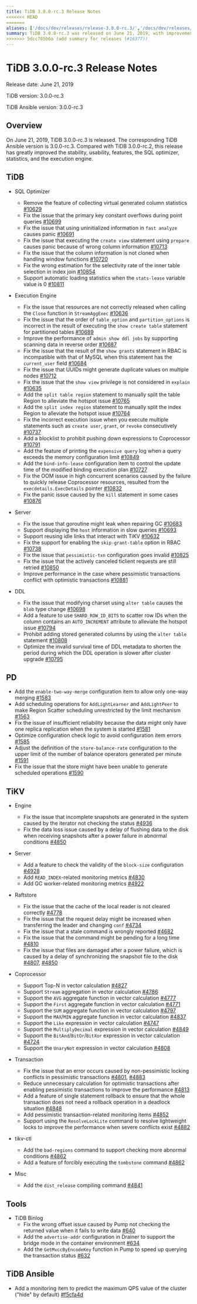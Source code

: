 ```yaml
---
title: TiDB 3.0.0-rc.3 Release Notes
<<<<<<< HEAD
=======
aliases: ['/docs/dev/releases/release-3.0.0-rc.3/','/docs/dev/releases/3.0.0-rc.3/']
summary: TiDB 3.0.0-rc.3 was released on June 21, 2019, with improvements in stability, usability, features, SQL optimizer, statistics, and execution engine. Fixes and new features were added to TiDB, PD, TiKV, and TiDB Ansible. Notable improvements include automatic loading statistics, manual splitting of table and index regions, and support for pessimistic transactions in TiKV.
>>>>>>> 5dcc785b6a (add summary for releases (#16377))
---
```


# TiDB 3.0.0-rc.3 Release Notes

Release date: June 21, 2019

TiDB version: 3.0.0-rc.3

TiDB Ansible version: 3.0.0-rc.3

## Overview

On June 21, 2019, TiDB 3.0.0-rc.3 is released. The corresponding TiDB Ansible version is 3.0.0-rc.3. Compared with TiDB 3.0.0-rc.2, this release has greatly improved the stability, usability, features, the SQL optimizer, statistics, and the execution engine.

## TiDB

+ SQL Optimizer
    - Remove the feature of collecting virtual generated column statistics [#10629](https://github.com/pingcap/tidb/pull/10629)
    - Fix the issue that the primary key constant overflows during point queries [#10699](https://github.com/pingcap/tidb/pull/10699)
    - Fix the issue that using uninitialized information in `fast analyze` causes panic [#10691](https://github.com/pingcap/tidb/pull/10691)
    - Fix the issue that executing the `create view` statement using `prepare` causes panic because of wrong column information [#10713](https://github.com/pingcap/tidb/pull/10713)
    - Fix the issue that the column information is not cloned when handling window functions [#10720](https://github.com/pingcap/tidb/pull/10720)
    - Fix the wrong estimation for the selectivity rate of the inner table selection in index join [#10854](https://github.com/pingcap/tidb/pull/10854)
    - Support automatic loading statistics when the `stats-lease` variable value is 0 [#10811](https://github.com/pingcap/tidb/pull/10811)

+ Execution Engine
    - Fix the issue that resources are not correctly released when calling the `Close` function in `StreamAggExec` [#10636](https://github.com/pingcap/tidb/pull/10636)
    - Fix the issue that the order of `table_option` and `partition_options` is incorrect in the result of executing the `show create table` statement for partitioned tables [#10689](https://github.com/pingcap/tidb/pull/10689)
    - Improve the performance of `admin show ddl jobs` by supporting scanning data in reverse order [#10687](https://github.com/pingcap/tidb/pull/10687)
    - Fix the issue that the result of the `show grants` statement in RBAC is incompatible with that of MySQL when this statement has the `current_user` field [#10684](https://github.com/pingcap/tidb/pull/10684)
    - Fix the issue that UUIDs might generate duplicate values on multiple nodes [#10712](https://github.com/pingcap/tidb/pull/10712)
    - Fix the issue that the `show view` privilege is not considered in `explain` [#10635](https://github.com/pingcap/tidb/pull/10635)
    - Add the `split table region` statement to manually split the table Region to alleviate the hotspot issue [#10765](https://github.com/pingcap/tidb/pull/10765)
    - Add the `split index region` statement to manually split the index Region to alleviate the hotspot issue [#10764](https://github.com/pingcap/tidb/pull/10764)
    - Fix the incorrect execution issue when you execute multiple statements such as `create user`, `grant`, or `revoke` consecutively [#10737](https://github.com/pingcap/tidb/pull/10737)
    - Add a blocklist to prohibit pushing down expressions to Coprocessor [#10791](https://github.com/pingcap/tidb/pull/10791)
    - Add the feature of printing the `expensive query` log when a query exceeds the memory configuration limit [#10849](https://github.com/pingcap/tidb/pull/10849)
    - Add the `bind-info-lease` configuration item to control the update time of the modified binding execution plan [#10727](https://github.com/pingcap/tidb/pull/10727)
    - Fix the OOM issue in high concurrent scenarios caused by the failure to quickly release Coprocessor resources, resulted from the `execdetails.ExecDetails` pointer [#10832](https://github.com/pingcap/tidb/pull/10832)
    - Fix the panic issue caused by the `kill` statement in some cases [#10876](https://github.com/pingcap/tidb/pull/10876)

+ Server
    - Fix the issue that goroutine might leak when repairing GC [#10683](https://github.com/pingcap/tidb/pull/10683)
    - Support displaying the `host` information in slow queries [#10693](https://github.com/pingcap/tidb/pull/10693)
    - Support reusing idle links that interact with TiKV [#10632](https://github.com/pingcap/tidb/pull/10632)
    - Fix the support for enabling the `skip-grant-table` option in RBAC [#10738](https://github.com/pingcap/tidb/pull/10738)
    - Fix the issue that `pessimistic-txn` configuration goes invalid [#10825](https://github.com/pingcap/tidb/pull/10825)
    - Fix the issue that the actively canceled ticlient requests are still retried [#10850](https://github.com/pingcap/tidb/pull/10850)
    - Improve performance in the case where pessimistic transactions conflict with optimistic transactions [#10881](https://github.com/pingcap/tidb/pull/10881)

+ DDL
    - Fix the issue that modifying charset using `alter table` causes the `blob` type change [#10698](https://github.com/pingcap/tidb/pull/10698)
    - Add a feature to use `SHARD_ROW_ID_BITS` to scatter row IDs when the column contains an `AUTO_INCREMENT` attribute to alleviate the hotspot issue [#10794](https://github.com/pingcap/tidb/pull/10794)
    - Prohibit adding stored generated columns by using the `alter table` statement [#10808](https://github.com/pingcap/tidb/pull/10808)
    - Optimize the invalid survival time of DDL metadata to shorten the period during which the DDL operation is slower after cluster upgrade [#10795](https://github.com/pingcap/tidb/pull/10795)

## PD

- Add the `enable-two-way-merge` configuration item to allow only one-way merging [#1583](https://github.com/pingcap/pd/pull/1583)
- Add scheduling operations for `AddLightLearner` and `AddLightPeer` to make Region Scatter scheduling unrestricted by the limit mechanism [#1563](https://github.com/pingcap/pd/pull/1563)
- Fix the issue of insufficient reliability because the data might only have one replica replication when the system is started [#1581](https://github.com/pingcap/pd/pull/1581)
- Optimize configuration check logic to avoid configuration item errors [#1585](https://github.com/pingcap/pd/pull/1585)
- Adjust the definition of the `store-balance-rate` configuration to the upper limit of the number of balance operators generated per minute [#1591](https://github.com/pingcap/pd/pull/1591)
- Fix the issue that the store might have been unable to generate scheduled operations [#1590](https://github.com/pingcap/pd/pull/1590)

## TiKV

+ Engine
    - Fix the issue that incomplete snapshots are generated in the system caused by the iterator not checking the status [#4936](https://github.com/tikv/tikv/pull/4936)
    - Fix the data loss issue caused by a delay of flushing data to the disk when receiving snapshots after a power failure in abnormal conditions [#4850](https://github.com/tikv/tikv/pull/4850)

+ Server
    - Add a feature to check the validity of the `block-size` configuration [#4928](https://github.com/tikv/tikv/pull/4928)
    - Add `READ_INDEX`-related monitoring metrics [#4830](https://github.com/tikv/tikv/pull/4830)
    - Add GC worker-related monitoring metrics [#4922](https://github.com/tikv/tikv/pull/4922)

+ Raftstore
    - Fix the issue that the cache of the local reader is not cleared correctly [#4778](https://github.com/tikv/tikv/pull/4778)
    - Fix the issue that the request delay might be increased when transferring the leader and changing `conf` [#4734](https://github.com/tikv/tikv/pull/4734)
    - Fix the issue that a stale command is wrongly reported [#4682](https://github.com/tikv/tikv/pull/4682)
    - Fix the issue that the command might be pending for a long time [#4810](https://github.com/tikv/tikv/pull/4810)
    - Fix the issue that files are damaged after a power failure, which is caused by a delay of synchronizing the snapshot file to the disk [#4807](https://github.com/tikv/tikv/pull/4807), [#4850](https://github.com/tikv/tikv/pull/4850)

+ Coprocessor
    - Support Top-N in vector calculation [#4827](https://github.com/tikv/tikv/pull/4827)
    - Support `Stream` aggregation in vector calculation [#4786](https://github.com/tikv/tikv/pull/4786)
    - Support the `AVG` aggregate function in vector calculation [#4777](https://github.com/tikv/tikv/pull/4777)
    - Support the `First` aggregate function in vector calculation [#4771](https://github.com/tikv/tikv/pull/4771)
    - Support the `SUM` aggregate function in vector calculation [#4797](https://github.com/tikv/tikv/pull/4797)
    - Support the `MAX`/`MIN` aggregate function in vector calculation [#4837](https://github.com/tikv/tikv/pull/4837)
    - Support the `Like` expression in vector calculation [#4747](https://github.com/tikv/tikv/pull/4747)
    - Support the `MultiplyDecimal` expression in vector calculation [#4849](https://github.com/tikv/tikv/pull/4849 )
    - Support the `BitAnd`/`BitOr`/`BitXor` expression in vector calculation [#4724](https://github.com/tikv/tikv/pull/4724)
    - Support the `UnaryNot` expression in vector calculation [#4808](https://github.com/tikv/tikv/pull/4808)

+ Transaction
    - Fix the issue that an error occurs caused by non-pessimistic locking conflicts in pessimistic transactions [#4801](https://github.com/tikv/tikv/pull/4801), [#4883](https://github.com/tikv/tikv/pull/4883)
    - Reduce unnecessary calculation for optimistic transactions after enabling pessimistic transactions to improve the performance [#4813](https://github.com/tikv/tikv/pull/4813)
    - Add a feature of single statement rollback to ensure that the whole transaction does not need a rollback operation in a deadlock situation [#4848](https://github.com/tikv/tikv/pull/4848)
    - Add pessimistic transaction-related monitoring items [#4852](https://github.com/tikv/tikv/pull/4852)
    - Support using the `ResolveLockLite` command to resolve lightweight locks to improve the performance when severe conflicts exist [#4882](https://github.com/tikv/tikv/pull/4882)

+ tikv-ctl
    - Add the `bad-regions` command to support checking more abnormal conditions [#4862](https://github.com/tikv/tikv/pull/4862)
    - Add a feature of forcibly executing the `tombstone` command [#4862](https://github.com/tikv/tikv/pull/4862)

+ Misc
    - Add the `dist_release` compiling command [#4841](https://github.com/tikv/tikv/pull/4841)

## Tools

+ TiDB Binlog
    - Fix the wrong offset issue caused by Pump not checking the returned value when it fails to write data [#640](https://github.com/pingcap/tidb-binlog/pull/640)
    - Add the `advertise-addr` configuration in Drainer to support the bridge mode in the container environment [#634](https://github.com/pingcap/tidb-binlog/pull/634)
    - Add the `GetMvccByEncodeKey` function in Pump to speed up querying the transaction status [#632](https://github.com/pingcap/tidb-binlog/pull/632)

## TiDB Ansible

- Add a monitoring item to predict the maximum QPS value of the cluster ("hide" by default) [#f5cfa4d](https://github.com/pingcap/tidb-ansible/commit/f5cfa4d903bbcd77e01eddc8d31eabb6e6157f73)
